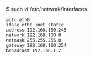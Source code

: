 $ sudo vi /etc/network/interfaces
~~~
auto eth0
iface eth0 inet static
address 192.168.100.245
network 192.168.100.0
netmask 255.255.255.0
gateway 192.168.100.254
broadcast 192.168.1.2
~~~
